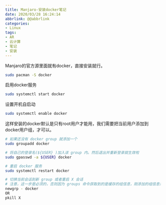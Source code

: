 ```yaml
---
title: Manjaro-安装docker笔记
date: 2020/03/28 16:24:14
abbrlink: @@abbrlink
categories:
- Linux
tags:
- AR
- 云计算
- 笔记
- 安装
---
```

Manjaro的官方源里面就有docker，直接安装就行。

```bash
sudo pacman -S docker
```

启用docker服务

```bash
sudo systemctl start docker
```

设置开机自启动

```bash
sudo systemctl enable docker
```

这样安装的docker默认是只有root用户才能用，我们需要把当前用户添加到docker用户组，才可以。

```bash
# 如果还没有 docker group 就添加一个
sudo groupadd docker

# 将自己的登录名(${USER} )加入该 group 内。然后退出并重新登录就生效啦
sudo gpasswd -a ${USER} docker

# 重启 docker 服务
sudo systemctl restart docker

# 切换当前会话到新 group 或者重启 X 会话
# 注意，这一步是必须的，否则因为 groups 命令获取到的是缓存的组信息，刚添加的组信息未能生效，所以 docker images 执行时同样有错。
newgrp - docker
OR
pkill X
```
